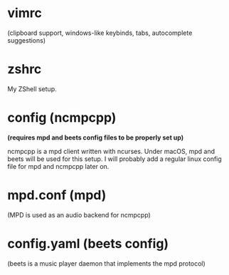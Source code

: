 # vimrc
(clipboard support, windows-like keybinds, tabs, autocomplete suggestions)

# zshrc
My ZShell setup.
# config (ncmpcpp)
**(requires mpd and beets config files to be properly set up)**

ncmpcpp is a mpd client written with ncurses. Under macOS, mpd and beets will be used for this setup.
I will probably add a regular linux config file for mpd and ncmpcpp later on.
# mpd.conf (mpd)
(MPD is used as an audio backend for ncmpcpp)
# config.yaml (beets config)
(beets is a music player daemon that implements the mpd protocol)
